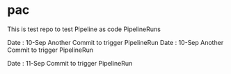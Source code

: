 # pac

This is test repo to test Pipeline as code PipelineRuns

Date : 10-Sep Another Commit to trigger PipelineRun
Date : 10-Sep Another Commit to trigger PipelineRun

Date : 11-Sep  Commit to trigger PipelineRun